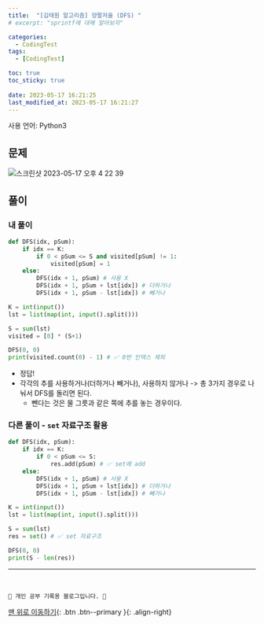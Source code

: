```yaml
---
title:  "[김태원 알고리즘] 양팔저울 (DFS) "
# excerpt: "sprintf에 대해 알아보자"

categories:
  - CodingTest
tags:
  - [CodingTest]

toc: true
toc_sticky: true
 
date: 2023-05-17 16:21:25
last_modified_at: 2023-05-17 16:21:27
---
```


사용 언어: Python3

## 문제
![스크린샷 2023-05-17 오후 4 22 39](https://github.com/minju412/restful-web-service/assets/59405576/58373c80-0008-4c47-82b8-cef447775e23)

## 풀이
### 내 풀이
```py
def DFS(idx, pSum):
    if idx == K:
        if 0 < pSum <= S and visited[pSum] != 1:
            visited[pSum] = 1
    else:
        DFS(idx + 1, pSum) # 사용 X
        DFS(idx + 1, pSum + lst[idx]) # 더하거나
        DFS(idx + 1, pSum - lst[idx]) # 빼거나

K = int(input())
lst = list(map(int, input().split()))

S = sum(lst)
visited = [0] * (S+1)

DFS(0, 0)
print(visited.count(0) - 1) # ✅ 0번 인덱스 제외
```
- 정답!
- 각각의 추를 사용하거나(더하거나 빼거나), 사용하지 않거나 -> 총 3가지 경우로 나눠서 DFS를 돌리면 된다.
  - 뺀다는 것은 물 그릇과 같은 쪽에 추를 놓는 경우이다.


### 다른 풀이 - `set` 자료구조 활용
```py
def DFS(idx, pSum):
    if idx == K:
        if 0 < pSum <= S:
            res.add(pSum) # ✅ set에 add
    else:
        DFS(idx + 1, pSum) # 사용 X
        DFS(idx + 1, pSum + lst[idx]) # 더하거나
        DFS(idx + 1, pSum - lst[idx]) # 빼거나

K = int(input())
lst = list(map(int, input().split()))

S = sum(lst)
res = set() # ✅ set 자료구조

DFS(0, 0)
print(S - len(res))
```







***
<br>


    💛 개인 공부 기록용 블로그입니다. 👻

[맨 위로 이동하기](#){: .btn .btn--primary }{: .align-right}